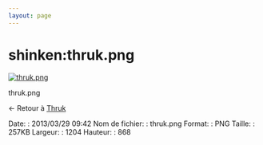 ```yaml
---
layout: page
---
```


shinken:thruk.png
=================

[![thruk.png](..//assets/media/shinken/thruk.png@cache=&w=900&h=648 "thruk.png")](..//assets/media/shinken/thruk.png@cache= "Afficher le fichier original")

thruk.png

← Retour à
[Thruk](../../shinken/shinken-use-ui/use_with_thruk.html "shinken:shinken-use-ui:use_with_thruk")

Date:
:   2013/03/29 09:42
Nom de fichier:
:   thruk.png
Format:
:   PNG
Taille:
:   257KB
Largeur:
:   1204
Hauteur:
:   868

